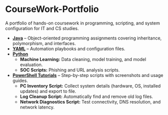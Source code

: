 # CourseWork-Portfolio
A portfolio of hands-on coursework in programming, scripting, and system configuration for IT and CS studies.

- **[Java](./Java/)** – Object-oriented programming assignments covering inheritance, polymorphism, and interfaces.
- **[YAML](./YAML/)** – Automation playbooks and configuration files.
- **[Python](./Python/)**  
  - **Machine Learning:** Data cleaning, model training, and model evaluation.  
  - **SOC Scripts:** Phishing and URL analysis scripts.
- **[PowerShell Tutorials](./PowerShell/README.md)** – Step-by-step scripts with screenshots and usage guides.
  - **PC Inventory Script:** Collect system details (hardware, OS, installed updates) and export to file.  
  - **Log Cleanup Script:** Automatically find and remove old log files.  
  - **Network Diagnostics Script:** Test connectivity, DNS resolution, and network latency.  
